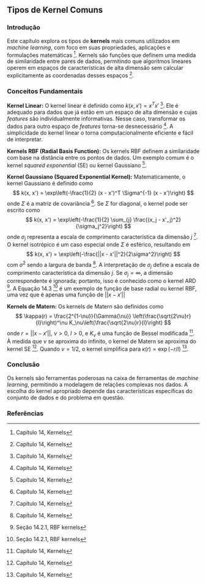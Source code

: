 ## Tipos de Kernel Comuns

### Introdução
Este capítulo explora os tipos de **kernels** mais comuns utilizados em *machine learning*, com foco em suas propriedades, aplicações e formulações matemáticas [^1]. Kernels são funções que definem uma medida de similaridade entre pares de dados, permitindo que algoritmos lineares operem em espaços de características de alta dimensão sem calcular explicitamente as coordenadas desses espaços [^1].

### Conceitos Fundamentais

**Kernel Linear:**
O kernel linear é definido como $k(x, x') = x^Tx'$ [^1]. Ele é adequado para dados que já estão em um espaço de alta dimensão e cujas *features* são individualmente informativas. Nesse caso, transformar os dados para outro espaço de *features* torna-se desnecessário [^1]. A simplicidade do kernel linear o torna computacionalmente eficiente e fácil de interpretar.

**Kernels RBF (Radial Basis Function):**
Os kernels RBF definem a similaridade com base na distância entre os pontos de dados. Um exemplo comum é o kernel *squared exponential* (SE) ou kernel Gaussiano [^1].

**Kernel Gaussiano (Squared Exponential Kernel):**
Matematicamente, o kernel Gaussiano é definido como
$$
k(x, x') = \exp\left(-\frac{1}{2} (x - x')^T \Sigma^{-1} (x - x')\right)
$$
onde $\Sigma$ é a matriz de covariância [^1]. Se $\Sigma$ for diagonal, o kernel pode ser escrito como
$$
k(x, x') = \exp\left(-\frac{1}{2} \sum_{j} \frac{(x_j - x'_j)^2}{\sigma_j^2}\right)
$$
onde $\sigma_j$ representa a escala de comprimento característica da dimensão *j* [^1]. O kernel isotrópico é um caso especial onde $\Sigma$ é esférico, resultando em
$$
k(x, x') = \exp\left(-\frac{||x - x'||^2}{2\sigma^2}\right)
$$
com $\sigma^2$ sendo a largura de banda [^1]. A interpretação de $\sigma_j$ define a escala de comprimento característica da dimensão *j*. Se $\sigma_j = \infty$, a dimensão correspondente é ignorada; portanto, isso é conhecido como o kernel ARD [^2]. A Equação 14.3 [^2] é um exemplo de função de base radial ou kernel RBF, uma vez que é apenas uma função de $||x - x'||$

**Kernels de Matern:**
Os kernels de Matern são definidos como
$$
\kappa(r) = \frac{2^{1-\nu}}{\Gamma(\nu)} \left(\frac{\sqrt{2\nu}r}{l}\right)^\nu K_\nu\left(\frac{\sqrt{2\nu}r}{l}\right)
$$
onde $r = ||x - x'||$, $\nu > 0$, $l > 0$, e $K_\nu$ é uma função de Bessel modificada [^1]. À medida que $\nu$ se aproxima do infinito, o kernel de Matern se aproxima do kernel SE [^1]. Quando $\nu = 1/2$, o kernel simplifica para $\kappa(r) = \exp(-r/l)$ [^1].

### Conclusão
Os kernels são ferramentas poderosas na caixa de ferramentas de *machine learning*, permitindo a modelagem de relações complexas nos dados. A escolha do kernel apropriado depende das características específicas do conjunto de dados e do problema em questão.

### Referências
[^1]: Capítulo 14, Kernels
[^2]: Seção 14.2.1, RBF kernels
<!-- END -->